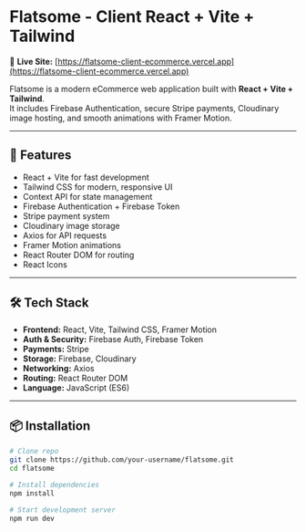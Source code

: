 # Flatsome - Client React + Vite + Tailwind

🔗 **Live Site:** [https://flatsome-client-ecommerce.vercel.app](https://flatsome-client-ecommerce.vercel.app)

Flatsome is a modern eCommerce web application built with **React + Vite + Tailwind**.  
It includes Firebase Authentication, secure Stripe payments, Cloudinary image hosting, and smooth animations with Framer Motion.

---

## 🚀 Features

- React + Vite for fast development
- Tailwind CSS for modern, responsive UI
- Context API for state management
- Firebase Authentication + Firebase Token
- Stripe payment system
- Cloudinary image storage
- Axios for API requests
- Framer Motion animations
- React Router DOM for routing
- React Icons

---

## 🛠️ Tech Stack

- **Frontend:** React, Vite, Tailwind CSS, Framer Motion
- **Auth & Security:** Firebase Auth, Firebase Token
- **Payments:** Stripe
- **Storage:** Firebase, Cloudinary
- **Networking:** Axios
- **Routing:** React Router DOM
- **Language:** JavaScript (ES6)

---

## 📦 Installation

```bash
# Clone repo
git clone https://github.com/your-username/flatsome.git
cd flatsome

# Install dependencies
npm install

# Start development server
npm run dev
```
